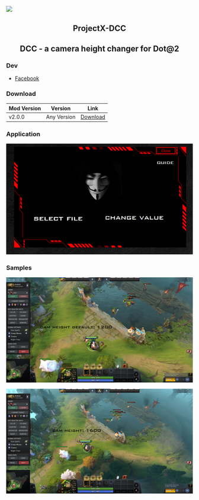 ![](https://komarev.com/ghpvc/?username=unrealisticfaces)

<h2 align=center><b>ProjectX-DCC</b></h2>

<h2 align=center><b>DCC - a camera height changer for Dot@2</b></h2>

### Dev
- [ Facebook ](https://wwww.facebook.com/kthdavidx)

### Download
| Mod Version| Version | Link |
|----------|-------------|-----------------|
| v2.0.0 | Any Version | [Download](https://www.mediafire.com/file/b9sr698yi1zcuu7/ProjectX+-+Dota2+Camera+Changer.rar/file) 


### Application

![Image Link](https://github.com/unrealisticfaces/ProjectX-DCC/blob/main/images/dota2%20camera%20changer.PNG)

### Samples

![Image Link](https://github.com/unrealisticfaces/ProjectX-DCC/blob/main/images/5.png)


![Image Link](https://github.com/unrealisticfaces/ProjectX-DCC/blob/main/images/6.png)
